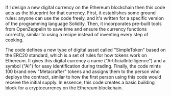 If I design a new digital currency on the Ethereum blockchain then this code acts as the blueprint for that currency. 
First, it establishes some ground rules: anyone can use the code freely, and it's written for a specific version of the
programming language Solidity. Then, it incorporates pre-built tools from OpenZeppelin to save time and ensure the currency 
functions correctly, similar to using a recipe instead of inventing every step of cooking.

The code defines a new type of digital asset called "SimpleToken" based on the ERC20 standard, which is a set of rules 
for how tokens work on Ethereum. It gives this digital currency a name ("ArtificialIntelligence") and a symbol ("AI") for easy 
identification during trading. Finally, the code mints 100 brand new "Metacrafter" tokens and assigns them to the person 
who deploys the contract, similar to how the first person using this code would receive the initial supply. In essence, 
this code creates a basic building block for a cryptocurrency on the Ethereum blockchain.
